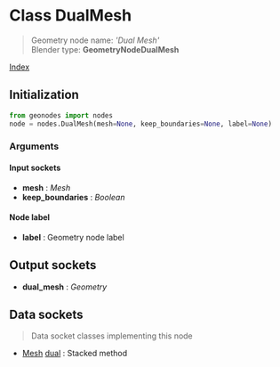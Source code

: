 
# Class DualMesh

> Geometry node name: _'Dual Mesh'_<br>Blender type:  **GeometryNodeDualMesh**


[Index](/docs/index.md)

## Initialization


```python
from geonodes import nodes
node = nodes.DualMesh(mesh=None, keep_boundaries=None, label=None)
```


### Arguments


#### Input sockets



- **mesh** : _Mesh_
- **keep_boundaries** : _Boolean_



#### Node label



- **label** : Geometry node label



## Output sockets



- **dual_mesh** : _Geometry_



## Data sockets

> Data socket classes implementing this node




- [Mesh](../sockets/Mesh.md) [dual](../sockets/Mesh.md#dual) : Stacked method



